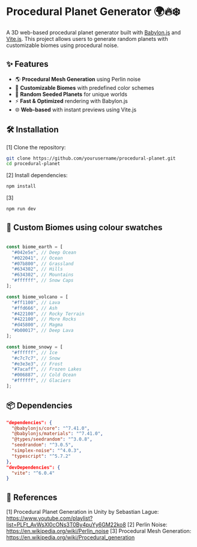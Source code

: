 # Procedural Planet Generator 🌍🔥❄️

A 3D web-based procedural planet generator built with [Babylon.js](https://www.babylonjs.com/) and [Vite.js](https://vitejs.dev/). This project allows users to generate random planets with customizable biomes using procedural noise.

## ✨ Features

- 🌎 **Procedural Mesh Generation** using Perlin noise
- 🎨 **Customizable Biomes** with predefined color schemes
- 🎲 **Random Seeded Planets** for unique worlds
- ⚡ **Fast & Optimized** rendering with Babylon.js
- 🌐 **Web-based** with instant previews using Vite.js

## 🛠️ Installation

[1] Clone the repository:

   ```sh
   git clone https://github.com/yourusername/procedural-planet.git
   cd procedural-planet
   ```
[2] Install dependencies:

   ```sh
   npm install
   ```
[3]
   ```sh
   npm run dev
   ```

## 🎨 Custom Biomes using colour swatches

```typescript

const biome_earth = [
  "#042e5e", // Deep Ocean
  "#022041", // Ocean
  "#07b800", // Grassland
  "#634302", // Hills
  "#634302", // Mountains
  "#ffffff", // Snow Caps
];

const biome_volcano = [
  "#ff1100", // Lava
  "#ffd666", // Ash
  "#422100", // Rocky Terrain
  "#422100", // More Rocks
  "#d45800", // Magma
  "#b00017", // Deep Lava
];

const biome_snowy = [
  "#ffffff", // Ice
  "#c7c7c7", // Snow
  "#e3e3e3", // Frost
  "#7acaff", // Frozen Lakes
  "#006887", // Cold Ocean
  "#ffffff", // Glaciers
];

```

## 📦 Dependencies

```json
"dependencies": {
  "@babylonjs/core": "^7.41.0",
  "@babylonjs/materials": "^7.41.0",
  "@types/seedrandom": "^3.0.8",
  "seedrandom": "^3.0.5",
  "simplex-noise": "^4.0.3",
  "typescript": "^5.7.2"
},
"devDependencies": {
  "vite": "^6.0.4"
}
```

## 📄 References
[1] Procedural Planet Generation in Unity by Sebastian Lague: https://www.youtube.com/playlist?list=PLFt_AvWsXl0cONs3T0By4puYy6GM22ko8
[2] Perlin Noise: https://en.wikipedia.org/wiki/Perlin_noise
[3] Procedural Mesh Generation: https://en.wikipedia.org/wiki/Procedural_generation

